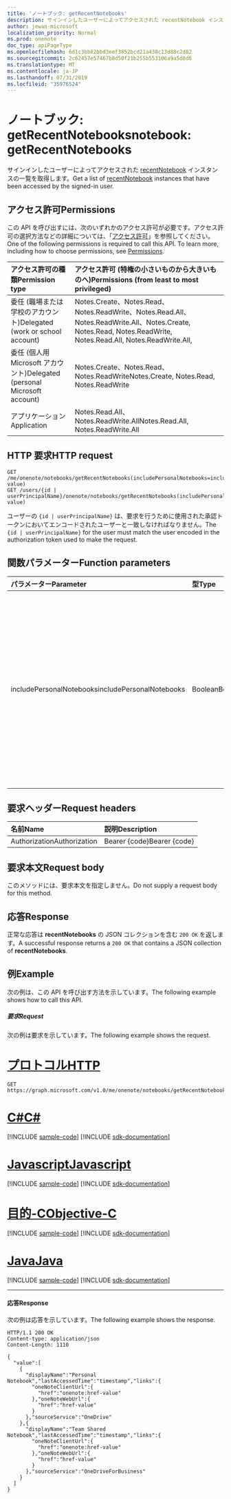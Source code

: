 ```yaml
---
title: 'ノートブック: getRecentNotebooks'
description: サインインしたユーザーによってアクセスされた recentNotebook インスタンスの一覧を取得します。
author: jewan-microsoft
localization_priority: Normal
ms.prod: onenote
doc_type: apiPageType
ms.openlocfilehash: 6d1c3bb82bbd3eef3852bcd21a438c13d88c2d82
ms.sourcegitcommit: 2c62457e57467b8d50f21b255b553106a9a5d8d6
ms.translationtype: MT
ms.contentlocale: ja-JP
ms.lasthandoff: 07/31/2019
ms.locfileid: "35976524"
---
```

# <a name="notebook-getrecentnotebooks"></a><span data-ttu-id="6e73a-103">ノートブック: getRecentNotebooks</span><span class="sxs-lookup"><span data-stu-id="6e73a-103">notebook: getRecentNotebooks</span></span>

<span data-ttu-id="6e73a-104">サインインしたユーザーによってアクセスされた [recentNotebook](../resources/recentnotebook.md) インスタンスの一覧を取得します。</span><span class="sxs-lookup"><span data-stu-id="6e73a-104">Get a list of [recentNotebook](../resources/recentnotebook.md) instances that have been accessed by the signed-in user.</span></span>

## <a name="permissions"></a><span data-ttu-id="6e73a-105">アクセス許可</span><span class="sxs-lookup"><span data-stu-id="6e73a-105">Permissions</span></span>
<span data-ttu-id="6e73a-p101">この API を呼び出すには、次のいずれかのアクセス許可が必要です。アクセス許可の選択方法などの詳細については、「[アクセス許可](/graph/permissions-reference)」を参照してください。</span><span class="sxs-lookup"><span data-stu-id="6e73a-p101">One of the following permissions is required to call this API. To learn more, including how to choose permissions, see [Permissions](/graph/permissions-reference).</span></span>

|<span data-ttu-id="6e73a-108">アクセス許可の種類</span><span class="sxs-lookup"><span data-stu-id="6e73a-108">Permission type</span></span>      | <span data-ttu-id="6e73a-109">アクセス許可 (特権の小さいものから大きいものへ)</span><span class="sxs-lookup"><span data-stu-id="6e73a-109">Permissions (from least to most privileged)</span></span>              |
|:--------------------|:---------------------------------------------------------|
|<span data-ttu-id="6e73a-110">委任 (職場または学校のアカウント)</span><span class="sxs-lookup"><span data-stu-id="6e73a-110">Delegated (work or school account)</span></span> | <span data-ttu-id="6e73a-111">Notes.Create、Notes.Read、Notes.ReadWrite、Notes.Read.All、Notes.ReadWrite.All、</span><span class="sxs-lookup"><span data-stu-id="6e73a-111">Notes.Create, Notes.Read, Notes.ReadWrite, Notes.Read.All, Notes.ReadWrite.All,</span></span>|
|<span data-ttu-id="6e73a-112">委任 (個人用 Microsoft アカウント)</span><span class="sxs-lookup"><span data-stu-id="6e73a-112">Delegated (personal Microsoft account)</span></span> | <span data-ttu-id="6e73a-113">Notes.Create、Notes.Read、Notes.ReadWrite</span><span class="sxs-lookup"><span data-stu-id="6e73a-113">Notes.Create, Notes.Read, Notes.ReadWrite</span></span> |
|<span data-ttu-id="6e73a-114">アプリケーション</span><span class="sxs-lookup"><span data-stu-id="6e73a-114">Application</span></span> | <span data-ttu-id="6e73a-115">Notes.Read.All、Notes.ReadWrite.All</span><span class="sxs-lookup"><span data-stu-id="6e73a-115">Notes.Read.All, Notes.ReadWrite.All</span></span> |

## <a name="http-request"></a><span data-ttu-id="6e73a-116">HTTP 要求</span><span class="sxs-lookup"><span data-stu-id="6e73a-116">HTTP request</span></span>

<!-- { "blockType": "ignored" } -->
```http
GET /me/onenote/notebooks/getRecentNotebooks(includePersonalNotebooks=includePersonalNotebooks-value)
GET /users/{id | userPrincipalName}/onenote/notebooks/getRecentNotebooks(includePersonalNotebooks=includePersonalNotebooks-value)
```

<span data-ttu-id="6e73a-117">ユーザーの `{id | userPrincipalName}` は、要求を行うために使用された承認トークンにおいてエンコードされたユーザーと一致しなければなりません。</span><span class="sxs-lookup"><span data-stu-id="6e73a-117">The `{id | userPrincipalName}` for the user must match the user encoded in the authorization token used to make the request.</span></span>

## <a name="function-parameters"></a><span data-ttu-id="6e73a-118">関数パラメーター</span><span class="sxs-lookup"><span data-stu-id="6e73a-118">Function parameters</span></span>

| <span data-ttu-id="6e73a-119">パラメーター</span><span class="sxs-lookup"><span data-stu-id="6e73a-119">Parameter</span></span>    | <span data-ttu-id="6e73a-120">型</span><span class="sxs-lookup"><span data-stu-id="6e73a-120">Type</span></span>   |<span data-ttu-id="6e73a-121">説明</span><span class="sxs-lookup"><span data-stu-id="6e73a-121">Description</span></span>|
|:---------------|:--------|:----------|
|<span data-ttu-id="6e73a-122">includePersonalNotebooks</span><span class="sxs-lookup"><span data-stu-id="6e73a-122">includePersonalNotebooks</span></span>|<span data-ttu-id="6e73a-123">Boolean</span><span class="sxs-lookup"><span data-stu-id="6e73a-123">Boolean</span></span>|<span data-ttu-id="6e73a-124">ユーザーが所有しているノートブックを含みます。</span><span class="sxs-lookup"><span data-stu-id="6e73a-124">Include notebooks owned by the user.</span></span> <span data-ttu-id="6e73a-125">ユーザーが所有しているノートブックを含むには、`true` に設定します。そうでない場合は、`false` に設定します。</span><span class="sxs-lookup"><span data-stu-id="6e73a-125">Set to `true` to include notebooks owned by the user; otherwise, set to `false`.</span></span> <span data-ttu-id="6e73a-126">`includePersonalNotebooks` パラメーターを含めない場合、要求は `400` エラー応答を返します。</span><span class="sxs-lookup"><span data-stu-id="6e73a-126">If you don't include the `includePersonalNotebooks` parameter, your request will return a `400` error response.</span></span>|

## <a name="request-headers"></a><span data-ttu-id="6e73a-127">要求ヘッダー</span><span class="sxs-lookup"><span data-stu-id="6e73a-127">Request headers</span></span>
| <span data-ttu-id="6e73a-128">名前</span><span class="sxs-lookup"><span data-stu-id="6e73a-128">Name</span></span>       | <span data-ttu-id="6e73a-129">説明</span><span class="sxs-lookup"><span data-stu-id="6e73a-129">Description</span></span>|
|:---------------|:----------|
| <span data-ttu-id="6e73a-130">Authorization</span><span class="sxs-lookup"><span data-stu-id="6e73a-130">Authorization</span></span>  | <span data-ttu-id="6e73a-131">Bearer {code}</span><span class="sxs-lookup"><span data-stu-id="6e73a-131">Bearer {code}</span></span>|

## <a name="request-body"></a><span data-ttu-id="6e73a-132">要求本文</span><span class="sxs-lookup"><span data-stu-id="6e73a-132">Request body</span></span>
<span data-ttu-id="6e73a-133">このメソッドには、要求本文を指定しません。</span><span class="sxs-lookup"><span data-stu-id="6e73a-133">Do not supply a request body for this method.</span></span>

## <a name="response"></a><span data-ttu-id="6e73a-134">応答</span><span class="sxs-lookup"><span data-stu-id="6e73a-134">Response</span></span>
<span data-ttu-id="6e73a-135">正常な応答は **recentNotebooks** の JSON コレクションを含む `200 OK` を返します。</span><span class="sxs-lookup"><span data-stu-id="6e73a-135">A successful response returns a `200 OK` that contains a JSON collection of **recentNotebooks**.</span></span>

## <a name="example"></a><span data-ttu-id="6e73a-136">例</span><span class="sxs-lookup"><span data-stu-id="6e73a-136">Example</span></span>
<span data-ttu-id="6e73a-137">次の例は、この API を呼び出す方法を示しています。</span><span class="sxs-lookup"><span data-stu-id="6e73a-137">The following example shows how to call this API.</span></span>

##### <a name="request"></a><span data-ttu-id="6e73a-138">要求</span><span class="sxs-lookup"><span data-stu-id="6e73a-138">Request</span></span>
<span data-ttu-id="6e73a-139">次の例は要求を示しています。</span><span class="sxs-lookup"><span data-stu-id="6e73a-139">The following example shows the request.</span></span>

# <a name="httptabhttp"></a>[<span data-ttu-id="6e73a-140">プロトコル</span><span class="sxs-lookup"><span data-stu-id="6e73a-140">HTTP</span></span>](#tab/http)
<!-- { "blockType": "request", "name": "recent_notebooks", "scopes": "notes.read" } -->
```http
GET https://graph.microsoft.com/v1.0/me/onenote/notebooks/getRecentNotebooks(includePersonalNotebooks=true)
```
# <a name="ctabcsharp"></a>[<span data-ttu-id="6e73a-141">C#</span><span class="sxs-lookup"><span data-stu-id="6e73a-141">C#</span></span>](#tab/csharp)
[!INCLUDE [sample-code](../includes/snippets/csharp/recent-notebooks-csharp-snippets.md)]
[!INCLUDE [sdk-documentation](../includes/snippets/snippets-sdk-documentation-link.md)]

# <a name="javascripttabjavascript"></a>[<span data-ttu-id="6e73a-142">Javascript</span><span class="sxs-lookup"><span data-stu-id="6e73a-142">Javascript</span></span>](#tab/javascript)
[!INCLUDE [sample-code](../includes/snippets/javascript/recent-notebooks-javascript-snippets.md)]
[!INCLUDE [sdk-documentation](../includes/snippets/snippets-sdk-documentation-link.md)]

# <a name="objective-ctabobjc"></a>[<span data-ttu-id="6e73a-143">目的-C</span><span class="sxs-lookup"><span data-stu-id="6e73a-143">Objective-C</span></span>](#tab/objc)
[!INCLUDE [sample-code](../includes/snippets/objc/recent-notebooks-objc-snippets.md)]
[!INCLUDE [sdk-documentation](../includes/snippets/snippets-sdk-documentation-link.md)]

# <a name="javatabjava"></a>[<span data-ttu-id="6e73a-144">Java</span><span class="sxs-lookup"><span data-stu-id="6e73a-144">Java</span></span>](#tab/java)
[!INCLUDE [sample-code](../includes/snippets/java/recent-notebooks-java-snippets.md)]
[!INCLUDE [sdk-documentation](../includes/snippets/snippets-sdk-documentation-link.md)]

---


#### <a name="response"></a><span data-ttu-id="6e73a-145">応答</span><span class="sxs-lookup"><span data-stu-id="6e73a-145">Response</span></span>
<span data-ttu-id="6e73a-146">次の例は応答を示しています。</span><span class="sxs-lookup"><span data-stu-id="6e73a-146">The following example shows the response.</span></span>

<!-- {
  "blockType": "response",
  "truncated": true,
  "@odata.type": "Collection(microsoft.graph.recentNotebook)",
  "isCollection": true
} -->
```http
HTTP/1.1 200 OK
Content-type: application/json
Content-Length: 1110

{
  "value":[
    {
      "displayName":"Personal Notebook","lastAccessedTime":"timestamp","links":{
        "oneNoteClientUrl":{
          "href":"onenote:href-value"
        },"oneNoteWebUrl":{
          "href":"href-value"
        }
      },"sourceService":"OneDrive"
    },{
      "displayName":"Team Shared Notebook","lastAccessedTime":"timestamp","links":{
        "oneNoteClientUrl":{
          "href":"onenote:href-value"
        },"oneNoteWebUrl":{
          "href":"href-value"
        }
      },"sourceService":"OneDriveForBusiness"
    }
  ]
}
```
<!-- uuid: 8fcb5dbc-d5aa-4681-8e31-b001d5168d79 
2015-10-25 14:57:30 UTC -->
<!-- {
  "type": "#page.annotation",
  "description": "Example",
  "keywords": "",
  "section": "documentation",
  "tocPath": "",
  "suppressions": [
  ]
}-->
